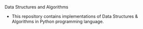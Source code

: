 Data Structures and Algorithms

- This repository contains implementations of Data Structures & Algorithms in Python programming language.